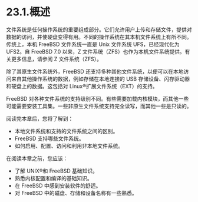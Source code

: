 # 23.1.概述

文件系统是任何操作系统的重要组成部分。它们允许用户上传和存储文件，提供对数据的访问，并使硬盘变得有用。不同的操作系统在其本机文件系统上有所不同。传统上，本机 FreeBSD 文件系统一直是 Unix 文件系统 UFS，已经现代化为 UFS2。自 FreeBSD 7.0 以来，Z 文件系统（ZFS）也作为本机文件系统提供。有关更多信息，请参阅 Z 文件系统（ZFS）。

除了其原生文件系统外，FreeBSD 还支持多种其他文件系统，以便可以在本地访问来自其他操作系统的数据，例如存储在本地连接的 USB 存储设备、闪存驱动器和硬盘上的数据。这包括对 Linux®扩展文件系统（EXT）的支持。

FreeBSD 对各种文件系统的支持级别不同。有些需要加载内核模块，而其他一些可能需要安装工具集。一些非原生文件系统支持完全读写，而其他一些是只读的。

阅读完本章后，您将了解到：

* 本地文件系统和支持的文件系统之间的区别。
* FreeBSD 支持哪些文件系统。
* 如何启用、配置、访问和利用非本地文件系统。

在阅读本章之前，您应该：

* 了解 UNIX®和 FreeBSD 基础知识。
* 熟悉内核配置和编译的基础知识。
* 在 FreeBSD 中感到安装软件的舒适。
* 对 FreeBSD 中的磁盘、存储和设备名称有一些熟悉。
